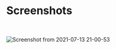 # Screenshots

</br>

![Screenshot from 2021-07-13 21-00-53](https://user-images.githubusercontent.com/20391891/125540312-4562343f-515e-45f5-83c0-f0aea45988f6.png)